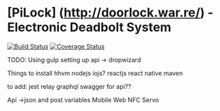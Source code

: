 # [PiLock] (http://doorlock.war.re/) - Electronic Deadbolt System

[![Build Status](https://travis-ci.org/rwwarren/door-lock.png?branch=master)](https://travis-ci.org/rwwarren/door-lock)
[![Coverage Status](https://img.shields.io/coveralls/rwwarren/door-lock.svg)](https://coveralls.io/r/rwwarren/door-lock)

TODO:
Using gulp
setting up api -> dropwizard 

Things to install
hhvm
nodejs
iojs?
reactjs
react native
maven

to add:
jest
relay
graphql
swagger for api??

Api ->json and post variables
Mobile
Web
NFC
Servo
